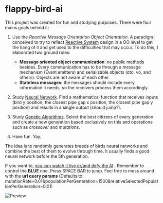 # flappy-bird-ai

This project was created for fun and studying purposes.
There were four mains goals behind it:

1. Use the _Reactive Message Orientation Object Orientation_. A paradigm I conceived to try to reflect [Reactive System](https://www.reactivemanifesto.org/) design in a OO level to get the hang of it and get used to the difficulties that may occur.
    To do this, I elaborated two ground rules:

    - __Message oriented object communication__: no public methods besides. Every communication has to be through a message mechanism (Event emitters) and serializable objects (dto, vo, and others). Objects are not aware of each other.
    - __Stateless messages__: the messages should include every information it needs, so the receivers process them accordingly.

2. Study [Neural Network](./src/ai/neural-network.ts). Find a mathematical function that receives inputs (bird y position, the closest pipe gap x position, the closest pipe gap y position) and results in a single output (should jump?).

3. Study [Genetic Algorithms](./src/ai/genetic-algorithm.ts). Select the best citizens of every generation and create a new generation based exclusively on this and operations such as _crossover_ and _mutations_.

4. Have fun. Yay.

The idea is to randomly generates breeds of birds neural networks and combine the best of them to evolve through time. It usually finds a good neural network before the 5th generation.

If you want to, [you can watch it live or/and defy the AI](https://virgs.github.io/flappy-bird-ai?mutationRate=0.01&populationPerGeneration=1500&relativeSelectedPopulationPerGeneration=0.01) . Remember to control the __BLUE__ one. Press SPACE BAR to jump. Feel free to mess around with the __url query params__ (Defaults to: mutationRate=0.01&populationPerGeneration=1500&relativeSelectedPopulationPerGeneration=0.01)

![Preview](./preview.gif)
